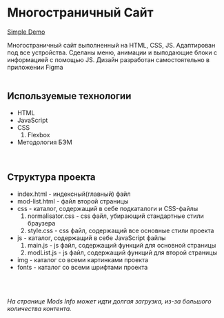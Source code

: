 <h1>Многостраничный Сайт</h1>

<a href="https://thxiiirteen.github.io/Modpack-Site-HTML--CSS--JS/">Simple Demo</a>

Многостраничный сайт выполненный на HTML, CSS, JS.
Адаптирован под все устройства. 
Сделаны меню, анимации и выподающие блоки с информацией с помощью JS.
Дизайн разработан самостоятельно в приложении Figma
<br><br>
<h2>Используемые технологии</h2>
<ul>
  <li>HTML</li>
  <li>JavaScript</li>
  <li>CSS
    <ol><li>Flexbox</li></ol>
  </li>
  <li>Методология БЭМ</li>
</ul>
<br>
<h2>Структура проекта</h2>
<ul>
  <li>index.html - индексный(главный) файл</li>
  <li>mod-list.html - файл второй страницы</li>
  <li>css - каталог, содержащий в себе подкаталоги и CSS-файлы
    <ol>
      <li>normalisator.css - css файл, убирающий стандартные стили браузера</li>
      <li>style.css - css файл, содержащий все основные стили проекта</li>
    </ol>
  </li>
  <li>js - каталог, содержащий в себе JavaScript файлы
    <ol>
      <li>main.js - js файл, содержащий функций для основной страницы</li>
      <li>modList.js - js файл, содержащий функций для второй страницы</li>
    </ol>
  </li>
  <li>img - каталог со всеми картинками проекта</li>
  <li>fonts - каталог со всеми шрифтами проекта</li>
</ul>
<br><br>

*На странице Mods Info может идти долгая загрузка, из-за большого количества контента.*



